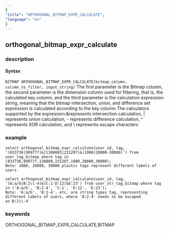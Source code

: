 ```yaml
---
{
"title": "ORTHOGONAL_BITMAP_EXPR_CALCULATE",
"language": "en"
}
---
```


<!-- 
Licensed to the Apache Software Foundation (ASF) under one
or more contributor license agreements.  See the NOTICE file
distributed with this work for additional information
regarding copyright ownership.  The ASF licenses this file
to you under the Apache License, Version 2.0 (the
"License"); you may not use this file except in compliance
with the License.  You may obtain a copy of the License at
  http://www.apache.org/licenses/LICENSE-2.0
Unless required by applicable law or agreed to in writing,
software distributed under the License is distributed on an
"AS IS" BASIS, WITHOUT WARRANTIES OR CONDITIONS OF ANY
KIND, either express or implied.  See the License for the
specific language governing permissions and limitations
under the License.
-->

## orthogonal_bitmap_expr_calculate
### description
#### Syntax

`BITMAP ORTHOGONAL_BITMAP_EXPR_CALCULATE(bitmap_column, column_to_filter, input_string)`
The first parameter is the Bitmap column, the second parameter is the dimension column used for filtering, that is, the calculated key column, and the third parameter is the calculation expression string, meaning that the bitmap intersection, union, and difference set expression is calculated according to the key column
The calculators supported by the expression:&represents intersection calculation, | represents union calculation, - represents difference calculation, ^ represents XOR calculation, and \ represents escape characters

### example

```
select orthogonal_bitmap_expr_calculate(user_id, tag, '(833736|999777)&(1308083|231207)&(1000|20000-30000)') from user_tag_bitmap where tag in (833736,999777,130808,231207,1000,20000,30000);
Note: 1000, 20000, 30000 plastic tags represent different labels of users
```

```
select orthogonal_bitmap_expr_calculate(user_id, tag, '(A:a/b|B:2\\-4)&(C:1-D:12)&E:23') from user_str_tag_bitmap where tag in ('A:a/b', 'B:2-4', 'C:1', 'D:12', 'E:23');
Note: 'A:a/b', 'B:2-4', etc. are string types tag, representing different labels of users, where 'B:2-4' needs to be escaped as'B:2\\-4'
```

### keywords

   ORTHOGONAL_BITMAP_EXPR_CALCULATE,BITMAP
